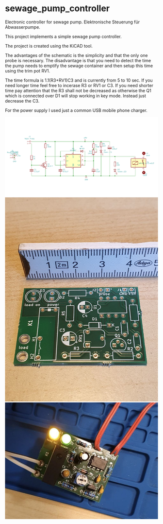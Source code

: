 # sewage_pump_controller
Electronic controller for sewage pump. Elektronische Steuerung für Abwasserpumpe.

This project implements a simple sewage pump controller.

The project is created using the KiCAD tool.

The advantages of the schematic is the simplicity and that the only one probe is necessary.
The disadvantage is that you need to detect the time the pump needs to emptify the sewage container and then setup this time using the trim pot RV1.

The time formula is 1.1(R3+RV1)C3 and is currently from 5 to 10 sec.
If you need longer time feel free to incerase R3 or RV1 or C3.
If you need shorter time pay attention that the R3 shall not be decreased as otherwise the Q1 which is connected over D1 will stop working in key mode.
Instead just decrease the C3. 

For the power supply I used just a common USB mobile phone charger.

![Circuit Diagram](./sewage_pump_controller_sch.png)
![PCB](./sewage_pump_controller_pcb.jpg)
![Assembled](./sewage_pump_controller_assembled.jpg)